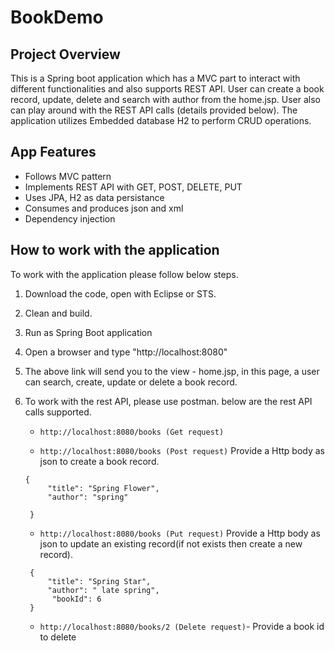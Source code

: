 # BookDemo

## Project Overview
This is a Spring boot application which has a MVC part to interact with different functionalities and also supports REST API. User can create a book record, update, delete and search with author from the home.jsp. User also can play around with the REST API calls (details provided below). The application utilizes Embedded database H2 to perform CRUD operations.

## App Features
- Follows MVC pattern 
- Implements REST API with GET, POST, DELETE, PUT
- Uses JPA, H2 as data persistance
- Consumes and produces json and xml
- Dependency injection

## How to work with the application
To work with the application please follow below steps.

1. Download the code, open with Eclipse or STS.
2. Clean and build.
3. Run as Spring Boot application
4. Open a browser and type "http://localhost:8080"
5. The above link will send you to the view - home.jsp, in this page, a user can search, create, update or delete a book record.
6. To work with the rest API, please use postman. below are the rest API  calls supported.
	* `http://localhost:8080/books (Get request)`

	* `http://localhost:8080/books (Post request)`
	Provide a Http body as json to create a book record.
   ```
   {
        "title": "Spring Flower",
        "author": "spring"
       
    }
    ```

    * `http://localhost:8080/books (Put request)`
    Provide a Http body as json to update an existing record(if not exists then create a new record).
   ```
   	{
        "title": "Spring Star",
        "author": " late spring",
         "bookId": 6
    }
    ```
     * `http://localhost:8080/books/2 (Delete request)`- Provide a book id to delete








